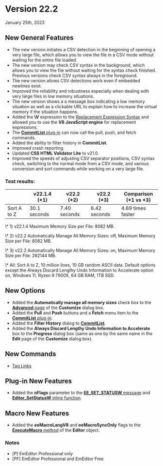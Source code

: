 # Version 22.2

January 25th, 2023

## New General Features

- The new version initiates a CSV detection in the beginning of opening a very large file, which allows you to view the file in a CSV mode without waiting for the entire file loaded.
- The new version may check CSV syntax in the background, which allows you to view the file without waiting for the syntax check finished. Previous versions check CSV syntax always in the foreground.
- The new version allows CSV detections work even if embedded newlines exist.
- Improved the reliability and robustness especially when dealing with very large files in low memory situations.
- The new version shows a a message box indicating a low memory situation as well as a clickable URL to explain how to increase the virtual memory if the situation happens.
- Added the **\\V** expression to the [Replacement Expression Syntax](../howto/search/replacement_expression_syntax) and allowed you to use the **V8 JavaScript engine** for replacement expressions.
- The [**CommitList** plug-in](../howto/plugin/plugin_commit_list) can now call the pull, push, and fetch commands.
- Added the ability to filter history in **CommitList**.
- Improved crash reporting.
- Updated **CSS HTML Validator Lite** to v21.0.
- Improved the speeds of adjusting CSV separator positions, CSV syntax check, switching to the normal mode from a CSV mode, and various conversion and sort commands while working on a very large file.

### Test results:

|  | v22.1.4<br>(\*1) | v22.2<br>(\*2) | v22.2<br>(\*3) | Comparison<br>(\*1 vs \*3) |
| --- | --- | --- | --- | --- |
| Sort A to Z | 30.1 seconds | 7.40 seconds | 6.42 seconds | 4.69 times faster |

\\* 1) v22.1.4 Maximum Memory Size per File: 8082 MB.

\\* 2) v22.2 Automatically Manage All Memory Sizes: off, Maximum Memory Size per File: 8082 MB.

\\* 3) v22.2 Automatically Manage All Memory Sizes: on, Maximum Memory Size per File: 262144 MB.

\\* All: Sort A to Z, 10 million lines, 10 GB random ASCII data. Default options except the Always Discard Lengthy Undo Information to Accelerate option on, Windows 11, Ryzen 9 7900X, 64 GB RAM, 1TB SSD.

## New Options

- Added the **Automatically manage all memory sizes** check box to the [**Advanced** page](../dlg/customize/advanced/index) of the **Customize** dialog box.
- Added the **Pull** and **Push** buttons and a **Fetch** menu item to the [**CommitList** plug-in](../howto/plugin/plugin_commit_list).
- Added the **Filter History** dialog to [**CommitList**](../howto/plugin/plugin_commit_list).
- Added the **Always Discard Lengthy Undo Information to Accelerate** box to the **Progress** dialog box (same as one by the same name in the **Edit** page of the **Customize** dialog box).

## New Commands

- [Tag Links](../cmd/view/tag_links)

## Plug-in New Features <pro />

- Added the **nFlags** parameter to the [**EE\_SET\_STATUSW** message](../plugin/message/ee_set_statusw) and [**Editor\_SetStatusW** inline function](../plugin/macro/editor_setstatusw).

## Macro New Features <pro />

- Added the **eeMacroLangV8** and **eeMacroSyncOnly** flags to the [**ExecuteMacro** method](../macro/editor/editor_executemacro) of the **Editor** object.

### Notes

- \[P\] EmEditor Professional only
- \[PF\] EmEditor Professional and EmEditor Free

